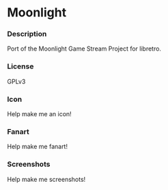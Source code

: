 # Moonlight

### Description

Port of the Moonlight Game Stream Project for libretro.

### License

GPLv3

### Icon

Help make me an icon!

### Fanart

Help make me fanart!

### Screenshots

Help make me screenshots!

